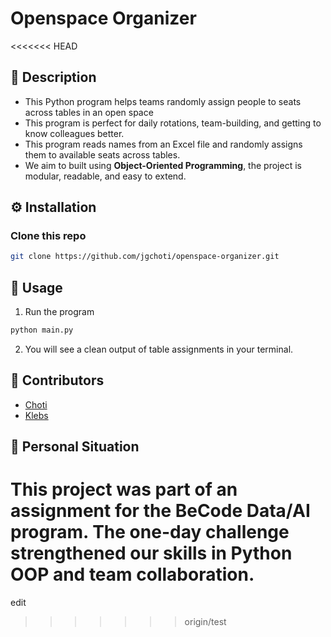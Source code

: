 # Openspace Organizer
<<<<<<< HEAD

## 💬 Description

- This Python program helps teams randomly assign people to seats across tables in an open space
- This program is perfect for daily rotations, team-building, and getting to know colleagues better.
- This program reads names from an Excel file and randomly assigns them to available seats across tables.
- We aim to built using **Object-Oriented Programming**, the project is modular, readable, and easy to extend.

## ⚙️ Installation

### Clone this repo

```bash
git clone https://github.com/jgchoti/openspace-organizer.git
```

## 🚀 Usage

1. Run the program

```bash
python main.py
```

2. You will see a clean output of table assignments in your terminal.

## 👥 Contributors

- [Choti](https://github.com/jgchoti)
- [Klebs](https://github.com/lkseier)

## 💬 Personal Situation

This project was part of an assignment for the BeCode Data/AI program. The one-day challenge strengthened our skills in Python OOP and team collaboration.
=======
edit
<!--
   - Description
   - Installation
   - Usage
   - (Visuals)
   - (Contributors)
   - (Timeline)
   - (Personal situation) -->
>>>>>>> origin/test
